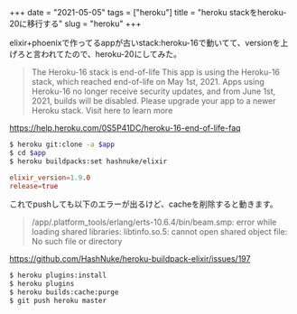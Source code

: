 +++
date = "2021-05-05"
tags = ["heroku"]
title = "heroku stackをheroku-20に移行する"
slug = "heroku"
+++

elixir+phoenixで作ってるappが古いstack:heroku-16で動いてて、versionを上げろと言われてたので、heroku-20にしてみた。

> The Heroku-16 stack is end-of-life
> This app is using the Heroku-16 stack, which reached end-of-life on May 1st, 2021. Apps using Heroku-16 no longer receive security updates, and from June 1st, 2021, builds will be disabled. Please upgrade your app to a newer Heroku stack.  Visit here to learn more

https://help.heroku.com/0S5P41DC/heroku-16-end-of-life-faq

```sh
$ heroku git:clone -a $app
$ cd $app
$ heroku buildpacks:set hashnuke/elixir
```

```sh:elixir_buildpack.conf
elixir_version=1.9.0
release=true
```

これでpushしても以下のエラーが出るけど、cacheを削除すると動きます。

> /app/.platform_tools/erlang/erts-10.6.4/bin/beam.smp: error while loading shared libraries: libtinfo.so.5: cannot open shared object file: No such file or directory

https://github.com/HashNuke/heroku-buildpack-elixir/issues/197

```sh
$ heroku plugins:install
$ heroku plugins
$ heroku builds:cache:purge
$ git push heroku master
```
